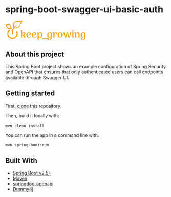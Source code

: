 # spring-boot-swagger-ui-basic-auth

[![keep_growing logo](readme-images/logo_250x60.png)](https://keepgrowing.in/)

## About this project

This Spring Boot project shows an example configuration of Spring Security and OpenAPI that ensures that only
authenticated users can call endpoints available through Swagger UI.

## Getting started

First, [clone](https://docs.github.com/en/github/creating-cloning-and-archiving-repositories/cloning-a-repository-from-github/cloning-a-repository)
this repository.

Then, build it locally with:

```shell
mvn clean install
```

You can run the app in a command line with:

```shell
mvn spring-boot:run
```

## Built With

* [Spring Boot v2.5+](https://spring.io/projects/spring-boot)
* [Maven](https://maven.apache.org/)
* [springdoc-openapi](https://springdoc.org/)
* [Dummy4j](https://daniel-frak.github.io/dummy4j/)
